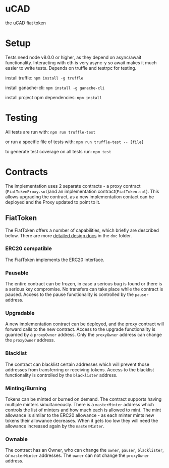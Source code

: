# uCAD
the uCAD fiat token

# Setup
Tests need node v8.0.0 or higher, as they depend on async/await functionality. Interacting with eth is very async-y so await makes it much easier to write tests.
Depends on truffle and testrpc for testing.

install truffle:
```npm install -g truffle```

install ganache-cli:
```npm install -g ganache-cli```

install project npm dependencies:
```npm install```

# Testing
All tests are run with:
```npm run truffle-test```

or run a specific file of tests with:
```npm run truffle-test -- [file]```

to generate test coverage on all tests run:
```npm test```


# Contracts
The implementation uses 2 separate contracts - a proxy contract (`FiatTokenProxy.sol`)and an implementation contract(`FiatToken.sol`).
This allows upgrading the contract, as a new implementation contact can be deployed and the Proxy updated to point to it.
## FiatToken
The FiatToken offers a number of capabilities, which briefly are described below. There are more
[detailed design docs](./doc/tokendesign.md) in the `doc` folder.

### ERC20 compatible
The FiatToken implements the ERC20 interface.

### Pausable
The entire contract can be frozen, in case a serious bug is found or there is a serious key compromise. No transfers can take place while the contract is paused.
Access to the pause functionality is controlled by the `pauser` address.

### Upgradable
A new implementation contract can be deployed, and the proxy contract will forward calls to the new contract.
Access to the upgrade functionality is guarded by a `proxyOwner` address. Only the `proxyOwner` address can change the `proxyOwner` address.

### Blacklist
The contract can blacklist certain addresses which will prevent those addresses from transferring or receiving tokens.
Access to the blacklist functionality is controlled by the `blacklister` address.

### Minting/Burning
Tokens can be minted or burned on demand. The contract supports having multiple minters simultaneously. There is a
`masterMinter` address which controls the list of minters and how much each is allowed to mint. The mint allowance is
similar to the ERC20 allowance - as each minter mints new tokens their allowance decreases. When it gets too low they will
need the allowance increased again by the `masterMinter`.

### Ownable
The contract has an Owner, who can change the `owner`, `pauser`, `blacklister`, or `masterMinter` addresses. The `owner` can not change
the `proxyOwner` address.

